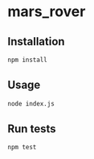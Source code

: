 # mars_rover

## Installation

```bash
npm install 
```

## Usage

```bash
node index.js 
```

## Run tests

```bash
npm test 
```